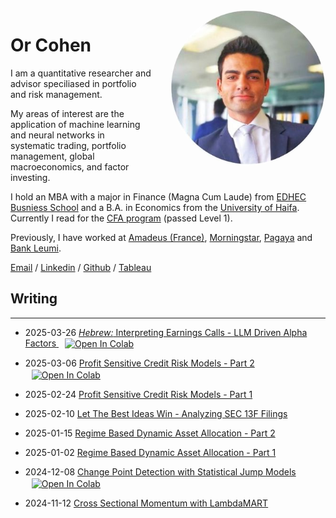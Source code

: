 <img alt="Or Cohen" src="/images/profile_photo.jpg" style="float: right; width: 250px; height: 250px; margin: 0 0 1em 2em; border-radius: 50%">

# Or Cohen

I am a quantitative researcher and advisor speciliased in portfolio and risk management. 

My areas of interest are the application of machine learning and neural networks in systematic trading, portfolio management, global macroeconomics, and factor investing.

I hold an MBA with a major in Finance (Magna Cum Laude) from [EDHEC Busniess School](https://www.edhec.edu/en) and a B.A. in Economics from the [University of Haifa](https://www.haifa.ac.il/?lang=en). Currently I read for the [CFA program](https://www.cfainstitute.org/programs/cfa-program) (passed Level 1). 

Previously, I have worked at [Amadeus (France)](https://amadeus.com/en), [Morningstar](https://www.morningstar.com/), [Pagaya](pagaya.com) and [Bank Leumi](https://english.leumi.co.il/WnnnWn/Company_Profile/38044/). 

[Email](mailto:or.cohen@edhec.com) / [Linkedin](https://www.linkedin.com/in/or-cohen/) / [Github](https://github.com/Cohen-Or) / [Tableau](https://public.tableau.com/app/profile/or.cohen/vizzes)

## Writing
___

* 2025-03-26 [*Hebrew:* Interpreting Earnings Calls - LLM Driven Alpha Factors](posts/ec_nlp.html)<a target="_blank" href="https://colab.research.google.com/github/Cohen-Or/cohen-or.github.io/blob/607fab5a1540b1c952afe4c75bceeb4406c66645/notebooks/Earnings_Calls_NLP.ipynb">
  <img src="https://colab.research.google.com/assets/colab-badge.svg" alt="Open In Colab" style="display: inline; vertical-align: middle; margin-left: 10px;"/>
</a>


* 2025-03-06 [Profit Sensitive Credit Risk Models - Part 2](/posts/pscr2.md) <a target="_blank" href="https://colab.research.google.com/github/Cohen-Or/cohen-or.github.io/blob/d0a23ddd0a78c3ccc72867e75ae0cd603bd52190/notebooks/LC_XGB_profit_sensetive.ipynb">
  <img src="https://colab.research.google.com/assets/colab-badge.svg" alt="Open In Colab" style="display: inline; vertical-align: middle; margin-left: 10px;"/>
</a>

* 2025-02-24 [Profit Sensitive Credit Risk Models - Part 1](/posts/pscr1.md)

* 2025-02-10 [Let The Best Ideas Win - Analyzing SEC 13F Filings](/posts/best_ideas.md)

* 2025-01-15 [Regime Based Dynamic Asset Allocation - Part 2](/posts/rsaa2.md)

* 2025-01-02 [Regime Based Dynamic Asset Allocation - Part 1](/posts/rsaa1.md)
  
* 2024-12-08 [Change Point Detection with Statistical Jump Models](/posts/sjm.md)  <a target="_blank" href="https://colab.research.google.com/assets/colab-badge.svg)](https://colab.research.google.com/github/Cohen-Or/cohen-or.github.io/blob/5e9b2b2276f58e5581d6bc6f58a0c00d4545ed38/notebooks/Statistical%20Jump%20Model%20Basics.ipynb">
  <img src="https://colab.research.google.com/assets/colab-badge.svg" alt="Open In Colab" style="display: inline; vertical-align: middle; margin-left: 10px;"/>
</a>

* 2024-11-12 [Cross Sectional Momentum with LambdaMART](/posts/csm.md)
